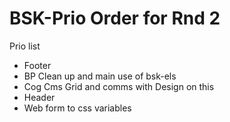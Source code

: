 # BSK-Prio Order for Rnd 2

Prio list
- Footer
- BP Clean up and main use of bsk-els
- Cog Cms Grid and comms with Design on this
- Header
- Web form to css variables

